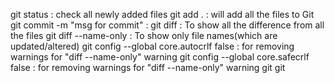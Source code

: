
git status : check all newly added files
git add . : will add all the files to Git
git commit -m "msg for commit" : 
git diff : To show all the difference from all the files
git diff --name-only : To show only file names(which are updated/altered)
git config --global core.autocrlf false : for removing warnings for "diff --name-only" warning
git config --global core.safecrlf false : for removing warnings for "diff --name-only" warning
git
git 
